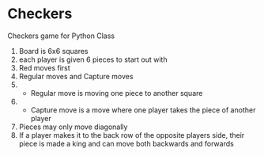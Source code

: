 # Checkers
Checkers game for Python Class

1. Board is 6x6 squares
2. each player is given 6 pieces to start out with 
3. Red moves first
4. Regular moves and Capture moves 
5.  - Regular move is moving one piece to another square
6.  - Capture move is a move where one player takes the piece of another player 
7.  Pieces may only move diagonally 
8.  If a player makes it to the back row of the opposite players side, their piece is made a king and can move both backwards and forwards 
